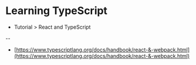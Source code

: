 # Learning TypeScript

- Tutorial > React and TypeScript

--

- [https://www.typescriptlang.org/docs/handbook/react-&-webpack.html](https://www.typescriptlang.org/docs/handbook/react-&-webpack.html)


